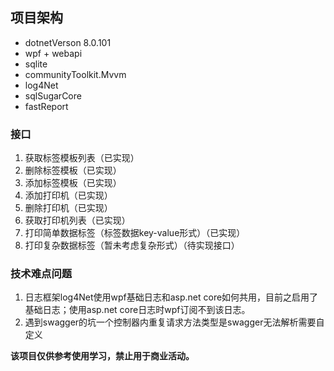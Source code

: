 ## 项目架构



- dotnetVerson 8.0.101
- wpf + webapi
- sqlite
- communityToolkit.Mvvm
- log4Net
- sqlSugarCore
- fastReport







### 接口

1. 获取标签模板列表（已实现）
2. 删除标签模板（已实现）
3. 添加标签模板（已实现）
4. 添加打印机（已实现）
5. 删除打印机（已实现）
6. 获取打印机列表（已实现）
7. 打印简单数据标签（标签数据key-value形式）（已实现）
8. 打印复杂数据标签（暂未考虑复杂形式）（待实现接口）





### 技术难点问题

1. 日志框架log4Net使用wpf基础日志和asp.net core如何共用，目前之启用了基础日志；使用asp.net core日志时wpf订阅不到该日志。
2. 遇到swagger的坑一个控制器内重复请求方法类型是swagger无法解析需要自定义





**该项目仅供参考使用学习，禁止用于商业活动。**